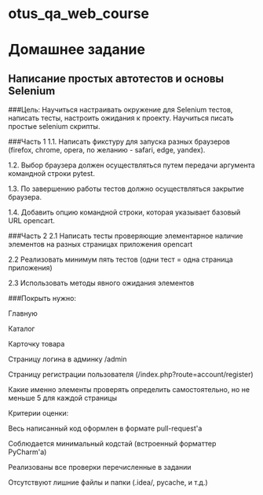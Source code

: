 # otus_qa_web_course

# Домашнее задание
## Написание простых автотестов и основы Selenium

###Цель:
Научиться настраивать окружение для Selenium тестов, написать тесты, настроить ожидания к проекту. Научиться писать простые selenium скрипты.

###Часть 1
1.1. Написать фикстуру для запуска разных браузеров (firefox, chrome, opera, по желанию - safari, edge, yandex). 

1.2. Выбор браузера должен осуществляться путем передачи аргумента командной строки pytest. 

1.3. По завершению работы тестов должно осуществляться закрытие браузера.

1.4. Добавить опцию командной строки, которая указывает базовый URL opencart.

###Часть 2
2.1 Написать тесты проверяющие элементарное наличие элементов на разных страницах приложения opencart

2.2 Реализовать минимум пять тестов (одни тест = одна страница приложения)

2.3 Использовать методы явного ожидания элементов

###Покрыть нужно:

Главную

Каталог

Карточку товара

Страницу логина в админку /admin

Страницу регистрации пользователя (/index.php?route=account/register)



Какие именно элементы проверять определить самостоятельно, но не меньше 5 для каждой страницы

Критерии оценки:

Весь написанный код оформлен в формате pull-request'a

Соблюдается минимальный кодстай (встроенный форматтер PyCharm'a)

Реализованы все проверки перечисленные в задании

Отсутствуют лишние файлы и папки (.idea/, pycache, и т.д.)


